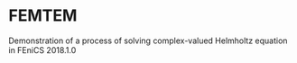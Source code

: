 # FEMTEM
Demonstration of a process of solving complex-valued Helmholtz equation in FEniCS 2018.1.0
